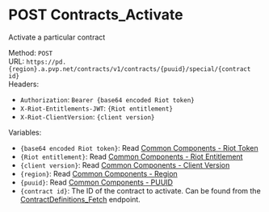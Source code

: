 # POST Contracts_Activate

Activate a particular contract  


Method: `POST`  
URL: `https://pd.{region}.a.pvp.net/contracts/v1/contracts/{puuid}/special/{contract id}`  
Headers:
 - `Authorization`: `Bearer {base64 encoded Riot token}`
 - `X-Riot-Entitlements-JWT`: `{Riot entitlement}`
 - `X-Riot-ClientVersion`: `{client version}`

Variables:
 - `{base64 encoded Riot token}`: Read [Common Components - Riot Token](..\common-components.md#riot-token)
 - `{Riot entitlement}`: Read [Common Components - Riot Entitlement](..\common-components.md#riot-entitlement)
 - `{client version}`: Read [Common Components - Client Version](..\common-components.md#client-version)
 - `{region}`: Read [Common Components - Region](..\common-components.md#region)
 - `{puuid}`: Read [Common Components - PUUID](..\common-components.md#puuid)
 - `{contract id}`: The ID of the contract to activate. Can be found from the [ContractDefinitions_Fetch](GET%20ContractDefinitions_Fetch.md) endpoint.

